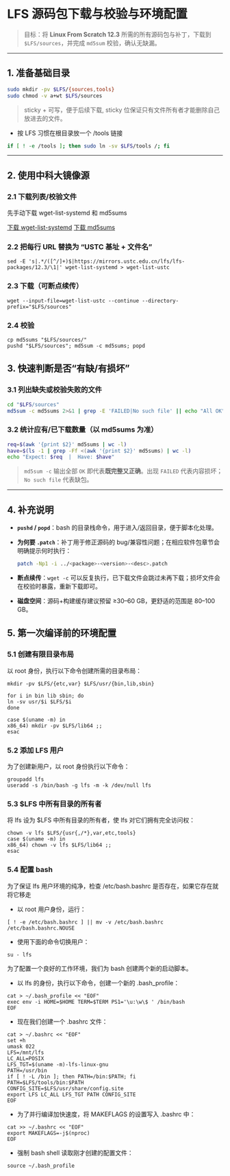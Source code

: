 # LFS 源码包下载与校验与环境配置

> 目标：将 **Linux From Scratch 12.3** 所需的所有源码包与补丁，下载到 `$LFS/sources`，并完成 `md5sum` 校验，确认无缺漏。

---

## 1. 准备基础目录

```bash
sudo mkdir -pv $LFS/{sources,tools}
sudo chmod -v a+wt $LFS/sources
```

> sticky + 可写，便于后续下载, sticky 位保证只有文件所有者才能删除自己放进去的文件。

- 按 LFS 习惯在根目录放一个 /tools 链接

 ```bash
if [ ! -e /tools ]; then sudo ln -sv $LFS/tools /; fi
```

---

## 2. 使用中科大镜像源

### 2.1 下载列表/校验文件

先手动下载 wget-list-systemd 和 md5sums

<a href="../_static/files/wget-list-systemd" download="wget-list-systemd" class="btn btn-primary">下载 wget-list-systemd</a>
<a href="../_static/files/md5sums" download="md5sums" class="btn btn-primary">下载 md5sums</a>


### 2.2 把每行 URL 替换为 “USTC 基址 + 文件名”

```text
sed -E 's|.*/([^/]+)$|https://mirrors.ustc.edu.cn/lfs/lfs-packages/12.3/\1|' wget-list-systemd > wget-list-ustc
```

### 2.3 下载（可断点续传）

```text
wget --input-file=wget-list-ustc --continue --directory-prefix="$LFS/sources"
```

### 2.4 校验

```text
cp md5sums "$LFS/sources/"
pushd "$LFS/sources"; md5sum -c md5sums; popd
```

## 3. 快速判断是否“有缺/有损坏”

### 3.1 列出缺失或校验失败的文件

```bash
cd "$LFS/sources"
md5sum -c md5sums 2>&1 | grep -E 'FAILED|No such file' || echo "All OK"
```

### 3.2 统计应有/已下载数量（以 md5sums 为准）

```bash
req=$(awk '{print $2}' md5sums | wc -l)
have=$(ls -1 | grep -Ff <(awk '{print $2}' md5sums) | wc -l)
echo "Expect: $req  |  Have: $have"
```

> `md5sum -c` 输出全部 `OK` 即代表**既完整又正确**。出现 `FAILED` 代表内容损坏；`No such file` 代表缺包。

---

## 4. 补充说明

* **`pushd` / `popd`**：bash 的目录栈命令，用于进入/返回目录，便于脚本化处理。
* **为何要 `.patch`**：补丁用于修正源码的 bug/兼容性问题；在相应软件包章节会明确提示何时执行：

  ```bash
  patch -Np1 -i ../<package>-<version>-<desc>.patch
  ```
* **断点续传**：`wget -c` 可以反复执行，已下载文件会跳过未再下载；损坏文件会在校验时暴露，重新下载即可。
* **磁盘空间**：源码+构建缓存建议预留 ≥30–60 GB，更舒适的范围是 80–100 GB。

## 5. 第一次编译前的环境配置

### 5.1 创建有限目录布局

以 root 身份，执行以下命令创建所需的目录布局：

```text
mkdir -pv $LFS/{etc,var} $LFS/usr/{bin,lib,sbin}

for i in bin lib sbin; do
ln -sv usr/$i $LFS/$i
done

case $(uname -m) in
x86_64) mkdir -pv $LFS/lib64 ;;
esac
```

### 5.2 添加 LFS 用户

为了创建新用户，以 root 身份执行以下命令：

```text
groupadd lfs
useradd -s /bin/bash -g lfs -m -k /dev/null lfs
```

### 5.3 $LFS 中所有目录的所有者

将 lfs 设为 $LFS 中所有目录的所有者，使 lfs 对它们拥有完全访问权：

```text
chown -v lfs $LFS/{usr{,/*},var,etc,tools}
case $(uname -m) in
x86_64) chown -v lfs $LFS/lib64 ;;
esac
```

### 5.4 配置 bash

为了保证 lfs 用户环境的纯净，检查 /etc/bash.bashrc 是否存在，如果它存在就将它移走

- 以 root 用户身份，运行：

```text
[ ! -e /etc/bash.bashrc ] || mv -v /etc/bash.bashrc /etc/bash.bashrc.NOUSE
```

- 使用下面的命令切换用户：

```text
su - lfs
```

为了配置一个良好的工作环境，我们为 bash 创建两个新的启动脚本。

- 以 lfs 的身份，执行以下命令，创建一个新的 .bash_profile：

```text
cat > ~/.bash_profile << "EOF"
exec env -i HOME=$HOME TERM=$TERM PS1='\u:\w\$ ' /bin/bash
EOF
```

- 现在我们创建一个 .bashrc 文件：

```text
cat > ~/.bashrc << "EOF"
set +h
umask 022
LFS=/mnt/lfs
LC_ALL=POSIX
LFS_TGT=$(uname -m)-lfs-linux-gnu
PATH=/usr/bin
if [ ! -L /bin ]; then PATH=/bin:$PATH; fi
PATH=$LFS/tools/bin:$PATH
CONFIG_SITE=$LFS/usr/share/config.site
export LFS LC_ALL LFS_TGT PATH CONFIG_SITE
EOF
```

- 为了并行编译加快速度，将 MAKEFLAGS 的设置写入 .bashrc 中：

```text
cat >> ~/.bashrc << "EOF"
export MAKEFLAGS=-j$(nproc)
EOF
```

- 强制 bash shell 读取刚才创建的配置文件：

```text
source ~/.bash_profile
```
